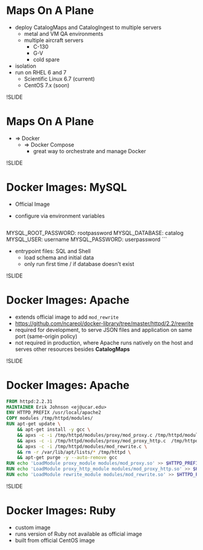 
# Maps On A Plane

  - deploy CatalogMaps and CatalogIngest to multiple servers
    - metal and VM QA environments
    - multiple aircraft servers
      - C-130
      - G-V
      - cold spare
  - isolation
  - run on RHEL 6 and 7
    - Scientific Linux 6.7 (current)
    - CentOS 7.x (soon)


!SLIDE
# Maps On A Plane
   - => Docker
     - => Docker Compose
       - great way to orchestrate and manage Docker


!SLIDE
# Docker Images: MySQL

- Official Image
- configure via environment variables

    ```yml
MYSQL_ROOT_PASSWORD: rootpassword
MYSQL_DATABASE:      catalog
MYSQL_USER:          username
MYSQL_PASSWORD:      userpassword
    ```

- entrypoint files: SQL and Shell
  - load schema and initial data
  - only run first time / if database doesn't exist


!SLIDE
# Docker Images: Apache

- extends official image to add `mod_rewrite`
- <https://github.com/ncareol/docker-library/tree/master/httpd/2.2/rewrite>
- required for development, to serve JSON files and application on same port (same-origin policy)
- not required in production, where Apache runs natively on the host and serves other resources besides **CatalogMaps**

!SLIDE
# Docker Images: Apache

<!-- - show `Dockerfile` -->


```Dockerfile
FROM httpd:2.2.31
MAINTAINER Erik Johnson <ej@ucar.edu>
ENV HTTPD_PREFIX /usr/local/apache2
COPY modules /tmp/httpd/modules/
RUN apt-get update \
    && apt-get install -y gcc \
    && apxs -c -i /tmp/httpd/modules/proxy/mod_proxy.c /tmp/httpd/modules/proxy/proxy_util.c \
    && apxs -c -i /tmp/httpd/modules/proxy/mod_proxy_http.c  /tmp/httpd/modules/proxy/proxy_util.c \
    && apxs -c -i /tmp/httpd/modules/mod_rewrite.c \
    && rm -r /var/lib/apt/lists/* /tmp/httpd \
    && apt-get purge -y --auto-remove gcc
RUN echo 'LoadModule proxy_module modules/mod_proxy.so' >> $HTTPD_PREFIX/conf/httpd.conf
RUN echo 'LoadModule proxy_http_module modules/mod_proxy_http.so' >> $HTTPD_PREFIX/conf/httpd.conf
RUN echo 'LoadModule rewrite_module modules/mod_rewrite.so' >> $HTTPD_PREFIX/conf/httpd.conf
```

!SLIDE
# Docker Images: Ruby

- custom image
- runs version of Ruby not available as official image
- built from official CentOS image
